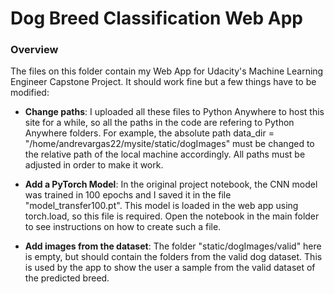 # Dog Breed Classification Web App

### Overview

The files on this folder contain my Web App for Udacity's Machine Learning Engineer Capstone Project. It should work fine but a few things have to be modified:

* **Change paths**: I uploaded all these files to Python Anywhere to host this site for a while, so all the paths in the code are refering to Python Anywhere folders. For example, the absolute path data_dir = "/home/andrevargas22/mysite/static/dogImages" must be changed to the relative path of the local machine accordingly. All paths must be adjusted in order to make it work.

* **Add a PyTorch Model**: In the original project notebook, the CNN model was trained in 100 epochs and I saved it in the file "model_transfer100.pt". This model is loaded in the web app using torch.load, so this file is required. Open the notebook in the main folder to see instructions on how to create such a file.

* **Add images from the dataset**: The folder "static/dogImages/valid" here is empty, but should contain the folders from the valid dog dataset. This is used by the app to show the user a sample from the valid dataset of the predicted breed.
